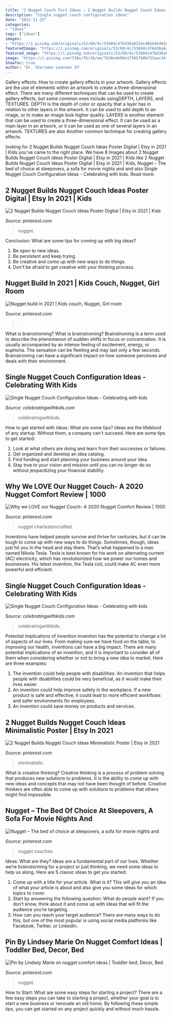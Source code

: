```yaml
---
title: "2 Nugget Couch Fort Ideas : 2 Nugget Builds Nugget Couch Ideas Poster Digital"
description: "Single nugget couch configuration ideas"
date: "2022-11-25"
categories:
- "ideas"
tags: ["ideas"]
images:
- "https://i.pinimg.com/originals/53/60/4c/53604c476d36a6224cd6bb46402eef9d.jpg"
featuredImage: "https://i.pinimg.com/originals/53/60/4c/53604c476d36a6224cd6bb46402eef9d.jpg"
featured_image: "https://i.pinimg.com/originals/53/60/4c/53604c476d36a6224cd6bb46402eef9d.jpg"
image: "https://i.pinimg.com/736x/76/36/ee/7636eeb90e173657b0bf33aac34f6e08.jpg"
ShowToc: true
author: "Dr. Sheridan Leannon IV"
---
```



Gallery effects: How to create gallery effects in your artwork.
Gallery effects are the use of elements within an artwork to create a three-dimensional effect. There are many different techniques that can be used to create gallery effects, but some common ones include usingDEPTH, LAYERS, and TEXTURES.
 DEPTH is the depth of color or opacity that a layer has in relation to other layers in the artwork. It can be used to add depth to an image, or to make an image look higher quality. LAYERS is another element that can be used to create a three-dimensional effect. It can be used as a main layer in an artwork, or it can be used as one of several layers in an artwork. TEXTURES are also Another common technique for creating gallery effects.

	

		
looking for 2 Nugget Builds Nugget Couch Ideas Poster Digital | Etsy in 2021 | Kids you've came to the right place. We have 8 Images about 2 Nugget Builds Nugget Couch Ideas Poster Digital | Etsy in 2021 | Kids like 2 Nugget Builds Nugget Couch Ideas Poster Digital | Etsy in 2021 | Kids, Nugget – The bed of choice at sleepovers, a sofa for movie nights and and also Single Nugget Couch Configuration Ideas - Celebrating with kids. Read more:
		
    
## 2 Nugget Builds Nugget Couch Ideas Poster Digital | Etsy In 2021 | Kids

<img loading=lazy src="https://i.pinimg.com/736x/c6/5f/c4/c65fc4de52757647231e3a4ecccacee7.jpg" onerror="this.onerror=null;this.src='https://tse3.mm.bing.net/th?id=OIP.9zVIqDOdFIuimuaXXvf5-wHaJQ&amp;pid=15.1';" alt="2 Nugget Builds Nugget Couch Ideas Poster Digital | Etsy in 2021 | Kids">

_Source: pinterest.com_

>nugget. 

	

Conclusion: What are some tips for coming up with big ideas?
1. Be open to new ideas.
2. Be persistent and keep trying.
3. Be creative and come up with new ways to do things.
4. Don't be afraid to get creative with your thinking process.

    
## Nugget Build In 2021 | Kids Couch, Nugget, Girl Room

<img loading=lazy src="https://i.pinimg.com/736x/33/fc/8c/33fc8cc220b3c3b57a545394b7183485.jpg" onerror="this.onerror=null;this.src='https://tse4.mm.bing.net/th?id=OIP.tAmq80F3EQAro2Lo6oA1BgHaJ4&amp;pid=15.1';" alt="Nugget build in 2021 | Kids couch, Nugget, Girl room">

_Source: pinterest.com_

>. 

	

What is brainstroming?
What is brainstroming? Brainstroming is a term used to describe the phenomenon of sudden shifts in focus or concentration. It is usually accompanied by an intense feeling of excitement, energy, or euphoria. The sensation can be fleeting and may last only a few seconds. Brainstroming can have a significant impact on how someone perceives and deals with their environment.

    
## Single Nugget Couch Configuration Ideas - Celebrating With Kids

<img loading=lazy src="https://celebratingwithkids.com/wp-content/uploads/2021/07/Charleston-Crafted-06-1536x858.jpg" onerror="this.onerror=null;this.src='https://tse4.mm.bing.net/th?id=OIP.hVFTlUgssF0fpFmRIbzTAgHaEI&amp;pid=15.1';" alt="Single Nugget Couch Configuration Ideas - Celebrating with kids">

_Source: celebratingwithkids.com_

>celebratingwithkids. 

	

How to get started with ideas: What are some tips?
Ideas are the lifeblood of any startup. Without them, a company can't succeed. Here are some tips to get started:
1. Look at what others are doing and learn from their successes or failures.
2. Get organized and develop an idea catalog. 
3. Find funding and start planning your business around your idea.  
4. Stay true to your vision and mission until you can no longer do so without jeopardizing your financial stability.

    
## Why We LOVE Our Nugget Couch- A 2020 Nugget Comfort Review | 1000

<img loading=lazy src="https://i.pinimg.com/originals/9d/72/c0/9d72c01bc4eff7b29042285f895d6110.jpg" onerror="this.onerror=null;this.src='https://tse3.mm.bing.net/th?id=OIP.E0l86W_Y-UNMka42e43udwHaFj&amp;pid=15.1';" alt="Why we LOVE our Nugget Couch- A 2020 Nugget Comfort Review | 1000">

_Source: pinterest.com_

>nugget charlestoncrafted. 

	

Inventions have helped people survive and thrive for centuries, but it can be tough to come up with new ways to do things. Sometimes, though, ideas just hit you in the head and stay there. That’s what happened to a man named Nikola Tesla. Tesla is best known for his work on alternating current (AC) electricity, which has revolutionized how we power our homes and businesses. His latest invention, the Tesla coil, could make AC even more powerful and efficient.

    
## Single Nugget Couch Configuration Ideas - Celebrating With Kids

<img loading=lazy src="https://celebratingwithkids.com/wp-content/uploads/2021/07/Charleston-Crafted-12-768x847.jpg" onerror="this.onerror=null;this.src='https://tse2.mm.bing.net/th?id=OIP.nC5Z4OQabjTZMkkXsSu6fAHaIK&amp;pid=15.1';" alt="Single Nugget Couch Configuration Ideas - Celebrating with kids">

_Source: celebratingwithkids.com_

>celebratingwithkids. 

	

Potential implications of invention
Invention has the potential to change a lot of aspects of our lives. From making sure we have food on the table, to improving our health, inventions can have a big impact. There are many potential implications of an invention, and it is important to consider all of them when considering whether or not to bring a new idea to market. Here are three examples: 
1. The invention could help people with disabilities. An invention that helps people with disabilities could be very beneficial, as it would make their lives easier. 
2. An invention could help improve safety in the workplace. If a new product is safe and effective, it could lead to more efficient workflows and safer environments for employees. 
3. An invention could save money on products and services.

    
## 2 Nugget Builds Nugget Couch Ideas Minimalistic Poster | Etsy In 2021

<img loading=lazy src="https://i.pinimg.com/736x/76/36/ee/7636eeb90e173657b0bf33aac34f6e08.jpg" onerror="this.onerror=null;this.src='https://tse3.mm.bing.net/th?id=OIP.gNpxLuZbYo6q_yeWpqioZAHaJ3&amp;pid=15.1';" alt="2 Nugget Builds Nugget Couch Ideas Minimalistic Poster | Etsy in 2021">

_Source: pinterest.com_

>minimalistic. 

	

What is creative thinking?
Creative thinking is a process of problem solving that produces new solutions to problems. It is the ability to come up with new ideas and concepts that may not have been thought of before. Creative thinkers are often able to come up with solutions to problems that others might find impossible.

    
## Nugget – The Bed Of Choice At Sleepovers, A Sofa For Movie Nights And

<img loading=lazy src="https://i.pinimg.com/originals/53/60/4c/53604c476d36a6224cd6bb46402eef9d.jpg" onerror="this.onerror=null;this.src='https://tse4.mm.bing.net/th?id=OIP.y3GIpHyk1QwRU6AOsw9DKwHaFr&amp;pid=15.1';" alt="Nugget – The bed of choice at sleepovers, a sofa for movie nights and">

_Source: pinterest.com_

>nugget couches. 

	

Ideas: What are they?
Ideas are a fundamental part of our lives. Whether we’re brainstorming for a project or just thinking, we need some ideas to help us along. Here are 5 classic ideas to get you started:
1. Come up with a title for your article. What is it? This will give you an idea of what your article is about and also give you some ideas for which topics to cover.
2. Start by answering the following question: What do people want? If you don’t know, think about it and come up with ideas that will fit the audience you’re targeting. 
3. How can you reach your target audience? There are many ways to do this, but one of the most popular is using social media platforms like Facebook, Twitter, or LinkedIn.

    
## Pin By Lindsey Marie On Nugget Comfort Ideas | Toddler Bed, Decor, Bed

<img loading=lazy src="https://i.pinimg.com/736x/6b/b6/86/6bb6864272ba5003857958507f8d0ea3.jpg" onerror="this.onerror=null;this.src='https://tse1.mm.bing.net/th?id=OIP.wuxlWK-QEMnh4iaSbndiRQHaJ3&amp;pid=15.1';" alt="Pin by Lindsey Marie on nugget comfort ideas | Toddler bed, Decor, Bed">

_Source: pinterest.com_

>nugget. 

	

How to Start: What are some easy steps for starting a project?
There are a few easy steps you can take to starting a project, whether your goal is to start a new business or renovate an old home. By following these simple tips, you can get started on any project quickly and without much hassle.

